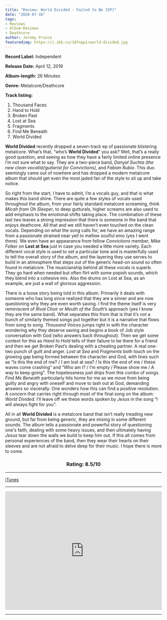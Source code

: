 ```yaml
---
title: "Review: World Divided - Failed to Be [EP]"
date: "2020-07-16"
tags:
- Reviews
- Album-Reviews
- Deathcore
author: Jeremy Prince
featuredimg: https://i.ibb.co/16fnpp1/world-divided.jpg
---
```


**Record Label:** Independent 

**Release Date:** April 12, 2019

**Album-length:** 26 Minutes

**Genre:** Metalcore/Deathcore

**Track listing:** 

1. Thousand Faces 
2. Hand to Hold 
3. Broken Past 
4. Lost at Sea 
5. Fragments 
6. Find Me Beneath 
7. World Divided

**World Divided** recently dropped a seven-track ep of passionate blistering metalcore. What’s that, “who’s **World Divided**” you ask? Well, that’s a really good question, and seeing as how they have a fairly limited online presence I’m not sure what to say. They are a two-piece band, _Danyal Suchta (the new clean vocalist/guitarist for Convictions),_ and _Fabian Rubio_. This duo seemingly came out of nowhere and has dropped a modern metalcore album that should get even the most jaded fan of the style to sit up and take notice.

So right from the start, I have to admit, I’m a vocals guy, and that is what makes this band shine. There are quite a few styles of vocals used throughout the album, from your fairly standard metalcore screaming, think _Micah from Oh Sleeper_, to deep gutturals, higher screams are also used to add emphasis to the emotional shifts taking place. The combination of these last two leaves a strong impression that there is someone in the band that enjoys deathcore. All that and we still haven’t even touched on the clean vocals. Depending on what the song calls for, we have an amazing range from a passionate strained near yell to mellow soulful emo (yes I went there). We even have an appearance from fellow _Convictions_ member, _Mike Felker_ on **Lost at Sea** just in case you needed a little more variety. Each different vocal style is used to set a particular tone and is masterfully used to tell the overall story of the album, and the layering they use serves to build in an atmosphere that steps out of the generic head-on sound so often found in metalcore. The musicianship behind all these vocals is superb. They go hard when needed but often flirt with some popish sounds, which they blend into a cohesive mix. Also the drums on Lost at Sea, as an example, are just a wall of glorious aggression.

There is a loose story being told in this album. Primarily it deals with someone who has long since realized that they are a sinner and are now questioning why they are even worth saving. I find the theme itself is very reminiscent of _Rival Choir or Mouth of the South_’s approach (yes I know they are the same band). What separates this from that is that it’s not a bunch of similarly themed songs put together but it is a narrative that flows from song to song. _Thousand Voices_ jumps right in with the character wondering why they deserve saving and begins a book of Job style conversation with God (who answers back throughout). Then we get some context for this as _Hand to Hold_ tells of their failure to be there for a friend and then we get Broken Past’s dealing with a cheating partner. A real one-two punch of guilt and anger. _Lost at Sea_ and _Fragments_ both touch on the growing gap being formed between the character and God, with lines such as “Is this the end of me? / I am lost at sea? / Is this the end of me / these waves come crashing” and “Who am I? / I’m empty / Please show me / A way to keep going”. The hopelessness just drips from this combo of songs. _Find Me Beneath_ particularly hits home for me as we move from being guilty and angry with oneself and move to lash out at God, demanding answers so viscerally. One wonders how this can find a positive resolution. A concern that carries right through most of the final song on the album: _World Divided_. I’ll leave off we these words spoken by _Jesus_ in the song “I will always fight for you”.

All in all **World Divided** is a metalcore band that isn’t really treading new ground, but far from being generic, they are mixing in some different sounds. The album tells a passionate and powerful story of questioning one's faith, dealing with some heavy issues, and then ultimately having _Jesus_ tear down the walls we build to keep him out. If this all comes from personal experiences of the band, then they wear their hearts on their sleeves and are not afraid to delve deep for their music. I hope there is more to come.

<h3 style="text-align:center;">Rating: 8.5/10</h3>

<hr>

[iTunes](https://music.apple.com/ca/album/failed-to-be/1507467282)

* * *

<iframe src="https://open.spotify.com/embed/album/5PBQVFvbCIWwrNBErkrkiN" style="border: 0; width: 100%; height: 380px;" allowfullscreen allow="encrypted-media"></iframe>


<hr>


